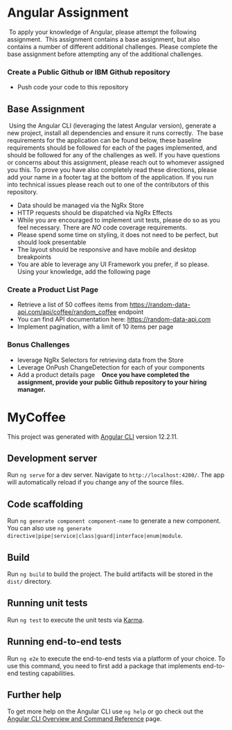 # Angular Assignment
​
To apply your knowledge of Angular, please attempt the following assignment. 
​
This assignment contains a base assignment, but also contains a number of different additional challenges. Please complete the base assignment before attempting any of the additional challenges.
​
### Create a Public Github or IBM Github repository
- Push code your code to this repository 
​
## Base Assignment
​
Using the Angular CLI (leveraging the latest Angular version), generate a new project, install all dependencies and ensure it runs correctly.
​
The base requirements for the application can be found below, these baseline requirements should be followed for each of the pages implemented, and should be followed for any of the challenges as well. If you have questions or concerns about this assignment, please reach out to whomever assigned you this. To prove you have also completely read these directions, please add your name in a footer tag at the bottom of the application. If you run into technical issues please reach out to one of the contributors of this repository.
​
- Data should be managed via the NgRx Store
- HTTP requests should be dispatched via NgRx Effects
- While you are encouraged to implement unit tests, please do so as you feel necessary. There are _NO_ code coverage requirements. 
- Please spend some time on styling, it does not need to be perfect, but should look presentable
- The layout should be responsive and have mobile and desktop breakpoints
- You are able to leverage any UI Framework you prefer, if so please.
​
Using your knowledge, add the following page
​
### Create a Product List Page
 - Retrieve a list of 50 coffees items from https://random-data-api.com/api/coffee/random_coffee endpoint
 - You can find API documentation here: https://random-data-api.com
 - Implement pagination, with a limit of 10 items per page
​
### Bonus Challenges
- leverage NgRx Selectors for retrieving data from the Store
- Leverage OnPush ChangeDetection for each of your components
- Add a product details page
​
​
​
**Once you have completed the assignment, provide your public Github repository to your hiring manager.**

# MyCoffee

This project was generated with [Angular CLI](https://github.com/angular/angular-cli) version 12.2.11.

## Development server

Run `ng serve` for a dev server. Navigate to `http://localhost:4200/`. The app will automatically reload if you change any of the source files.

## Code scaffolding

Run `ng generate component component-name` to generate a new component. You can also use `ng generate directive|pipe|service|class|guard|interface|enum|module`.

## Build

Run `ng build` to build the project. The build artifacts will be stored in the `dist/` directory.

## Running unit tests

Run `ng test` to execute the unit tests via [Karma](https://karma-runner.github.io).

## Running end-to-end tests

Run `ng e2e` to execute the end-to-end tests via a platform of your choice. To use this command, you need to first add a package that implements end-to-end testing capabilities.

## Further help

To get more help on the Angular CLI use `ng help` or go check out the [Angular CLI Overview and Command Reference](https://angular.io/cli) page.